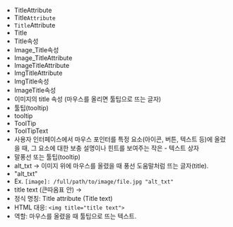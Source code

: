 - TitleAttribute
- Title`Attribute`
- `Title`Attribute
- Title
- Title속성
- Image_Title속성
- Image_TitleAttribute
- ImageTitleAttribute
- ImgTitleAttribute
- ImgTitle속성
- ImageTitle속성
- 이미지의 title 속성 (마우스를 올리면 툴팁으로 뜨는 글자)
- 툴팁(tooltip)
- tooltip
- ToolTip
- ToolTipText
- 사용자 인터페이스에서 마우스 포인터를 특정 요소(아이콘, 버튼, 텍스트 등)에 올렸을 때, 그 요소에 대한 보충 설명이나 힌트를 보여주는 작은 - 텍스트 상자
- 말풍선 또는 툴팁(tooltip)
- alt_txt → 이미지 위에 마우스를 올렸을 때 풍선 도움말처럼 뜨는 글자(title).
- "alt_txt"
- Ex. `[image]: /full/path/to/image/file.jpg "alt_txt"`
- title text (큰따옴표 안) →
- 정식 명칭: Title attribute (Title text)
- HTML 대응: `<img title="title text">`
- 역할: 마우스를 올렸을 때 툴팁으로 뜨는 텍스트.